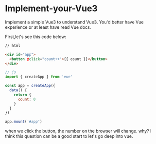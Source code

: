 # Implement-your-Vue3
Implement a simple Vue3 to understand Vue3.
You'd better have Vue experience or at least have read Vue docs. 

First,let's see this code below:
```html
// html

<div id="app">
  <button @click="count++">{{ count }}</button>
</div>
```

```javascript
// js
import { createApp } from 'vue'

const app = createApp({
  data() {
    return {
      count: 0
    }
  }
})

app.mount('#app')
```
when we click the button, the number on the browser will change. why? I think this question can be a good start to let's go deep into vue. 

